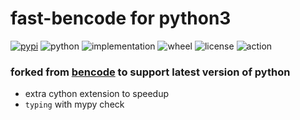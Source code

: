 # fast-bencode for python3
[![pypi](https://img.shields.io/pypi/v/fast-bencode.svg)](https://pypi.org/project/fast-bencode/)
![python](https://img.shields.io/pypi/pyversions/fast-bencode)
![implementation](https://img.shields.io/pypi/implementation/fast-bencode)
![wheel](https://img.shields.io/pypi/wheel/fast-bencode)
![license](https://img.shields.io/github/license/synodriver/fast-bencode.svg)
![action](https://img.shields.io/github/workflow/status/synodriver/fast-bencode/run%20unitest)
### forked from [bencode](https://github.com/bittorrent/bencode) to support latest version of python

- extra cython extension to speedup
- ```typing``` with mypy check